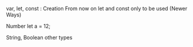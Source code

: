 var, let, const : Creation 
From now on let and const only to be used (Newer Ways)

Number 
let a = 12;

String, Boolean other types 

